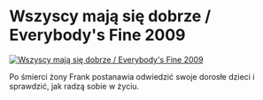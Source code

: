 Wszyscy mają się dobrze / Everybody's Fine 2009 
=============
[![Wszyscy mają się dobrze / Everybody's Fine 2009 ](http://vidos.pl/images/player.gif)](http://vidos.pl/wszyscy-maja-sie-dobrze-everybody-s-fine-2009)

 Po śmierci żony Frank postanawia odwiedzić swoje dorosłe dzieci i sprawdzić, jak radzą sobie w życiu.
